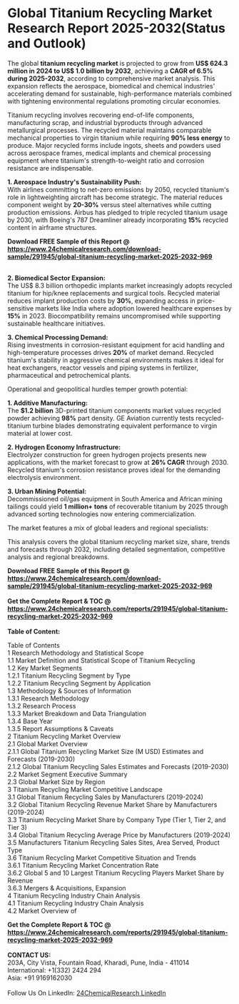<h1>Global Titanium Recycling Market Research Report 2025-2032(Status and Outlook)</h1><p>The global <strong>titanium recycling market</strong> is projected to grow from <strong>US$ 624.3 million in 2024 to US$ 1.0 billion by 2032</strong>, achieving a <strong>CAGR of 6.5% during 2025-2032</strong>, according to comprehensive market analysis. This expansion reflects the aerospace, biomedical and chemical industries' accelerating demand for sustainable, high-performance materials combined with tightening environmental regulations promoting circular economies.</p><p>Titanium recycling involves recovering end-of-life components, manufacturing scrap, and industrial byproducts through advanced metallurgical processes. The recycled material maintains comparable mechanical properties to virgin titanium while requiring <strong>90% less energy</strong> to produce. Major recycled forms include ingots, sheets and powders used across aerospace frames, medical implants and chemical processing equipment where titanium's strength-to-weight ratio and corrosion resistance are indispensable.</p><p><strong>1. Aerospace Industry's Sustainability Push:</strong><br>
With airlines committing to net-zero emissions by 2050, recycled titanium's role in lightweighting aircraft has become strategic. The material reduces component weight by <strong>20-30%</strong> versus steel alternatives while cutting production emissions. Airbus has pledged to triple recycled titanium usage by 2030, with Boeing's 787 Dreamliner already incorporating <strong>15%</strong> recycled content in airframe structures.</p><div><b>Download FREE Sample of this Report @ 
            <a href="https://www.24chemicalresearch.com/download-sample/291945/global-titanium-recycling-market-2025-2032-969">
            https://www.24chemicalresearch.com/download-sample/291945/global-titanium-recycling-market-2025-2032-969</a></b></div><br><p><strong>2. Biomedical Sector Expansion:</strong><br>
The US$ 8.3 billion orthopedic implants market increasingly adopts recycled titanium for hip/knee replacements and surgical tools. Recycled material reduces implant production costs by <strong>30%</strong>, expanding access in price-sensitive markets like India where adoption lowered healthcare expenses by <strong>15%</strong> in 2023. Biocompatibility remains uncompromised while supporting sustainable healthcare initiatives.</p><p><strong>3. Chemical Processing Demand:</strong><br>
Rising investments in corrosion-resistant equipment for acid handling and high-temperature processes drives <strong>20%</strong> of market demand. Recycled titanium's stability in aggressive chemical environments makes it ideal for heat exchangers, reactor vessels and piping systems in fertilizer, pharmaceutical and petrochemical plants.</p><p>Operational and geopolitical hurdles temper growth potential:</p><p><strong>1. Additive Manufacturing:</strong><br>
The <strong>$1.2 billion</strong> 3D-printed titanium components market values recycled powder achieving <strong>98%</strong> part density. GE Aviation currently tests recycled-titanium turbine blades demonstrating equivalent performance to virgin material at lower cost.</p><p><strong>2. Hydrogen Economy Infrastructure:</strong><br>
Electrolyzer construction for green hydrogen projects presents new applications, with the market forecast to grow at <strong>26% CAGR</strong> through 2030. Recycled titanium's corrosion resistance proves ideal for the demanding electrolysis environment.</p><p><strong>3. Urban Mining Potential:</strong><br>
Decommissioned oil/gas equipment in South America and African mining tailings could yield <strong>1 million+ tons</strong> of recoverable titanium by 2025 through advanced sorting technologies now entering commercialization.</p><p>The market features a mix of global leaders and regional specialists:</p><p>This analysis covers the global titanium recycling market size, share, trends and forecasts through 2032, including detailed segmentation, competitive analysis and regional breakdowns.</p><div><b>Download FREE Sample of this Report @ 
            <a href="https://www.24chemicalresearch.com/download-sample/291945/global-titanium-recycling-market-2025-2032-969">
            https://www.24chemicalresearch.com/download-sample/291945/global-titanium-recycling-market-2025-2032-969</a></b></div><br><div><b>Get the Complete Report & TOC @ 
            <a href="https://www.24chemicalresearch.com/reports/291945/global-titanium-recycling-market-2025-2032-969">
            https://www.24chemicalresearch.com/reports/291945/global-titanium-recycling-market-2025-2032-969</a></b></div><br>
            <b>Table of Content:</b><p>Table of Contents<br />
1 Research Methodology and Statistical Scope<br />
1.1 Market Definition and Statistical Scope of Titanium Recycling<br />
1.2 Key Market Segments<br />
1.2.1 Titanium Recycling Segment by Type<br />
1.2.2 Titanium Recycling Segment by Application<br />
1.3 Methodology & Sources of Information<br />
1.3.1 Research Methodology<br />
1.3.2 Research Process<br />
1.3.3 Market Breakdown and Data Triangulation<br />
1.3.4 Base Year<br />
1.3.5 Report Assumptions & Caveats<br />
2 Titanium Recycling Market Overview<br />
2.1 Global Market Overview<br />
2.1.1 Global Titanium Recycling Market Size (M USD) Estimates and Forecasts (2019-2030)<br />
2.1.2 Global Titanium Recycling Sales Estimates and Forecasts (2019-2030)<br />
2.2 Market Segment Executive Summary<br />
2.3 Global Market Size by Region<br />
3 Titanium Recycling Market Competitive Landscape<br />
3.1 Global Titanium Recycling Sales by Manufacturers (2019-2024)<br />
3.2 Global Titanium Recycling Revenue Market Share by Manufacturers (2019-2024)<br />
3.3 Titanium Recycling Market Share by Company Type (Tier 1, Tier 2, and Tier 3)<br />
3.4 Global Titanium Recycling Average Price by Manufacturers (2019-2024)<br />
3.5 Manufacturers Titanium Recycling Sales Sites, Area Served, Product Type<br />
3.6 Titanium Recycling Market Competitive Situation and Trends<br />
3.6.1 Titanium Recycling Market Concentration Rate<br />
3.6.2 Global 5 and 10 Largest Titanium Recycling Players Market Share by Revenue<br />
3.6.3 Mergers & Acquisitions, Expansion<br />
4 Titanium Recycling Industry Chain Analysis<br />
4.1 Titanium Recycling Industry Chain Analysis<br />
4.2 Market Overview of</p><div><b>Get the Complete Report & TOC @ 
            <a href="https://www.24chemicalresearch.com/reports/291945/global-titanium-recycling-market-2025-2032-969">
            https://www.24chemicalresearch.com/reports/291945/global-titanium-recycling-market-2025-2032-969</a></b></div><br><b>CONTACT US:</b><br>
            203A, City Vista, Fountain Road, Kharadi, Pune, India - 411014<br>
            International: +1(332) 2424 294<br>
            Asia: +91 9169162030 <br><br>
            Follow Us On LinkedIn: <a href="https://www.linkedin.com/company/24chemicalresearch/">24ChemicalResearch LinkedIn</a>